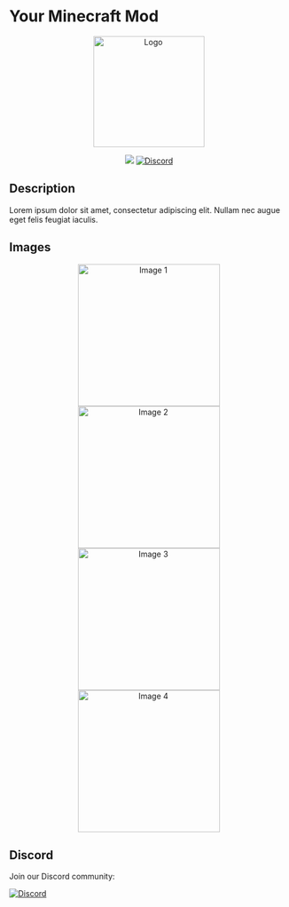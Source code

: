 # Your Minecraft Mod

<div align="center">
  <img src="https://raw.githubusercontent.com/Worker20/CreateRobotics-1.18/master/icon.png" alt="Logo" width="200">
</div>

<p align="center">
  <a href="https://files.minecraftforge.net/"><img src="https://img.shields.io/badge/Loader-Forge-orange?style=flat&logo=curseforge"></a>
  <a href="https://discord.gg/PbBt4PQhpe"><img src="https://img.shields.io/discord/865321790347018241?color=5865f2&label=Discord&style=flat" alt="Discord"></a>
</p>

## Description

Lorem ipsum dolor sit amet, consectetur adipiscing elit. Nullam nec augue eget felis feugiat iaculis.

## Images

<div align="center">
  <img src="https://cdn.discordapp.com/attachments/1070764462103072828/1149407389737554012/2023-09-07_12.13.42.png" alt="Image 1" width="256">
  <img src="https://cdn.discordapp.com/attachments/1070764462103072828/1149409923994755102/2023-09-07_12.24.07.png" alt="Image 2" width="256">
  <img src="https://cdn.discordapp.com/attachments/1070764462103072828/1149407389737554012/2023-09-07_12.13.42.png" alt="Image 3" width="256">
  <img src="https://cdn.discordapp.com/attachments/1070764462103072828/1149409923994755102/2023-09-07_12.24.07.png" alt="Image 4" width="256">
</div>

## Discord

Join our Discord community:

[![Discord](https://discordapp.com/api/guilds/865321790347018241/widget.png?style=banner3)](https://discord.com/invite/create-robotics)
